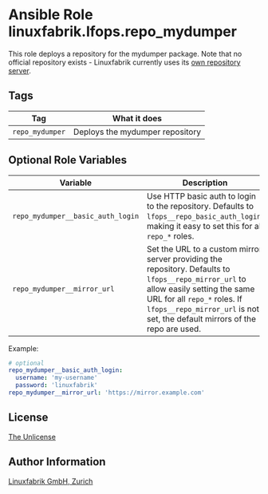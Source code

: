 # Ansible Role linuxfabrik.lfops.repo_mydumper

This role deploys a repository for the mydumper package. Note that no official repository exists - Linuxfabrik currently uses its [own repository server](https://repo.linuxfabrik.ch/).


## Tags

| Tag             | What it does                    |
| ---             | ------------                    |
| `repo_mydumper` | Deploys the mydumper repository |


## Optional Role Variables

| Variable | Description | Default Value |
| -------- | ----------- | ------------- |
| `repo_mydumper__basic_auth_login` | Use HTTP basic auth to login to the repository. Defaults to `lfops__repo_basic_auth_login`, making it easy to set this for all `repo_*` roles. | `{{ lfops__repo_basic_auth_login \| default("") }}` |
| `repo_mydumper__mirror_url` | Set the URL to a custom mirror server providing the repository. Defaults to `lfops__repo_mirror_url` to allow easily setting the same URL for all `repo_*` roles. If `lfops__repo_mirror_url` is not set, the default mirrors of the repo are used. | `'{{ lfops__repo_mirror_url | default("") }}'` |

Example:
```yaml
# optional
repo_mydumper__basic_auth_login:
  username: 'my-username'
  password: 'linuxfabrik'
repo_mydumper__mirror_url: 'https://mirror.example.com'
```


## License

[The Unlicense](https://unlicense.org/)


## Author Information

[Linuxfabrik GmbH, Zurich](https://www.linuxfabrik.ch)
